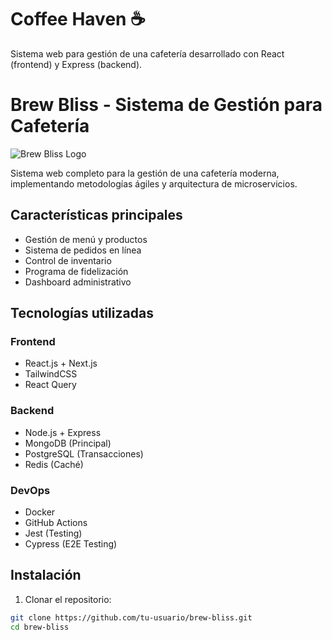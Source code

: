 # Coffee Haven ☕

Sistema web para gestión de una cafetería desarrollado con React (frontend) y Express (backend).
# Brew Bliss - Sistema de Gestión para Cafetería

![Brew Bliss Logo](client/public/logo.png)

Sistema web completo para la gestión de una cafetería moderna, implementando metodologías ágiles y arquitectura de microservicios.

## Características principales

- Gestión de menú y productos
- Sistema de pedidos en línea
- Control de inventario
- Programa de fidelización
- Dashboard administrativo

## Tecnologías utilizadas

### Frontend
- React.js + Next.js
- TailwindCSS
- React Query

### Backend
- Node.js + Express
- MongoDB (Principal)
- PostgreSQL (Transacciones)
- Redis (Caché)

### DevOps
- Docker
- GitHub Actions
- Jest (Testing)
- Cypress (E2E Testing)

## Instalación

1. Clonar el repositorio:
```bash
git clone https://github.com/tu-usuario/brew-bliss.git
cd brew-bliss
